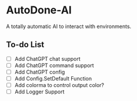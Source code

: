 # AutoDone-AI

A totally automatic AI to interact with environments.

## To-do List
- [ ] Add ChatGPT chat support
- [ ] Add ChatGPT command support
- [ ] Add ChatGPT config
- [ ] Add Config.SetDefault Function
- [ ] Add colorma to control output color?
- [ ] Add Logger Support
